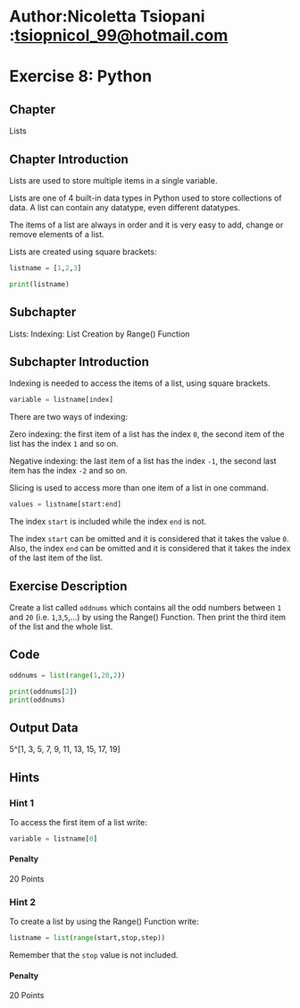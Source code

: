 # Author:Nicoletta Tsiopani :tsiopnicol_99@hotmail.com

# Exercise 8: Python

## Chapter
Lists

## Chapter Introduction
Lists are used to store multiple items in a single variable.

Lists are one of 4 built-in data types in Python used to store collections of data. A list can contain any datatype, even different datatypes.

The items of a list are always in order and it is very easy to add, change or remove elements of a list.

Lists are created using square brackets:

```python
listname = [1,2,3]

print(listname)
```

## Subchapter
Lists: Indexing: List Creation by Range() Function

## Subchapter Introduction
Indexing is needed to access the items of a list, using square brackets. 

```python
variable = listname[index]
```
There are two ways of indexing:

Zero indexing: the first item of a list has the index `0`, the second item of the list has the index `1` and so on.

Negative indexing: the last item of a list has the index `-1`, the second last item has the index `-2` and so on.

Slicing is used to access more than one item of a list in one command.

```python
values = listname[start:end]
```

The index `start` is included while the index `end` is not.

The index `start` can be omitted and it is considered that it takes the value `0`. Also, the index `end` can be omitted and it is considered that it takes the index of the last item of the list.

## Exercise Description
Create a list called `oddnums` which contains all the odd numbers between `1` and `20` (i.e. `1`,`3`,`5`,...) by using the Range() Function. Then print the third item of the list and the whole list.

## Code
```python
oddnums = list(range(1,20,2))

print(oddnums[2])
print(oddnums)
```
## Output Data
5^[1, 3, 5, 7, 9, 11, 13, 15, 17, 19]

## Hints

### Hint 1
To access the first item of a list write:

```python
variable = listname[0]
```

#### Penalty
20 Points

### Hint 2
To create a list by using the Range() Function write:
```python
listname = list(range(start,stop,step))
```
Remember that the `stop` value is not included.

#### Penalty
20 Points


